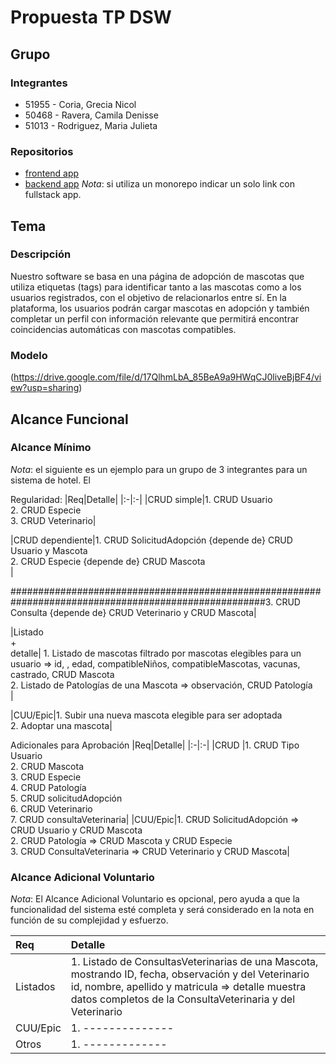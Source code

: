 # Propuesta TP DSW

## Grupo
### Integrantes
* 51955 - Coria, Grecia Nicol
* 50468 - Ravera, Camila Denisse
* 51013 - Rodriguez, Maria Julieta

### Repositorios
* [frontend app](http://hyperlinkToGihubOrGitlab)
* [backend app](http://hyperlinkToGihubOrGitlab)
*Nota*: si utiliza un monorepo indicar un solo link con fullstack app.

## Tema
### Descripción

Nuestro software se basa en una página de adopción de mascotas que utiliza etiquetas (tags) para identificar tanto a las mascotas como a los usuarios registrados, con el objetivo de relacionarlos entre sí. En la plataforma, los usuarios podrán cargar mascotas en adopción y también completar un perfil con información relevante que permitirá encontrar coincidencias automáticas con mascotas compatibles.

### Modelo

(https://drive.google.com/file/d/17QlhmLbA_85BeA9a9HWqCJ0liveBjBF4/view?usp=sharing)

## Alcance Funcional 

### Alcance Mínimo

*Nota*: el siguiente es un ejemplo para un grupo de 3 integrantes para un sistema de hotel. El 

Regularidad:
|Req|Detalle|
|:-|:-|
|CRUD simple|1. CRUD Usuario<br>2. CRUD Especie<br>3. CRUD Veterinario|


|CRUD dependiente|1. CRUD SolicitudAdopción {depende de} CRUD Usuario y Mascota<br>2. CRUD Especie {depende de} CRUD Mascota<br>|


######################################################################################################3. CRUD Consulta {depende de} CRUD Veterinario y CRUD Mascota|


|Listado<br>+<br>detalle| 1. Listado de mascotas filtrado por mascotas elegibles para un usuario => id, , edad, compatibleNiños, compatibleMascotas, vacunas, castrado, CRUD Mascota<br> 2. Listado de Patologías de una Mascota => observación, CRUD Patología<br>|


|CUU/Epic|1. Subir una nueva mascota elegible para ser adoptada<br>2. Adoptar una mascota|


Adicionales para Aprobación
|Req|Detalle|
|:-|:-|
|CRUD |1. CRUD Tipo Usuario<br>2. CRUD Mascota<br>3. CRUD Especie<br>4. CRUD Patología<br>5. CRUD solicitudAdopción<br>6. CRUD Veterinario<br>7. CRUD consultaVeterinaria|
|CUU/Epic|1. CRUD SolicitudAdopción => CRUD Usuario y CRUD Mascota<br>2. CRUD Patología => CRUD Mascota y CRUD Especie<br>3. CRUD ConsultaVeterinaria => CRUD Veterinario y CRUD Mascota|


### Alcance Adicional Voluntario

*Nota*: El Alcance Adicional Voluntario es opcional, pero ayuda a que la funcionalidad del sistema esté completa y será considerado en la nota en función de su complejidad y esfuerzo.

|Req|Detalle|
|:-|:-|
|Listados |1. Listado de ConsultasVeterinarias de una Mascota, mostrando ID, fecha, observación y del Veterinario id, nombre, apellido y matricula => detalle muestra datos completos de la ConsultaVeterinaria y del Veterinario|
|CUU/Epic|1. --------------|
|Otros|1. -------------|

